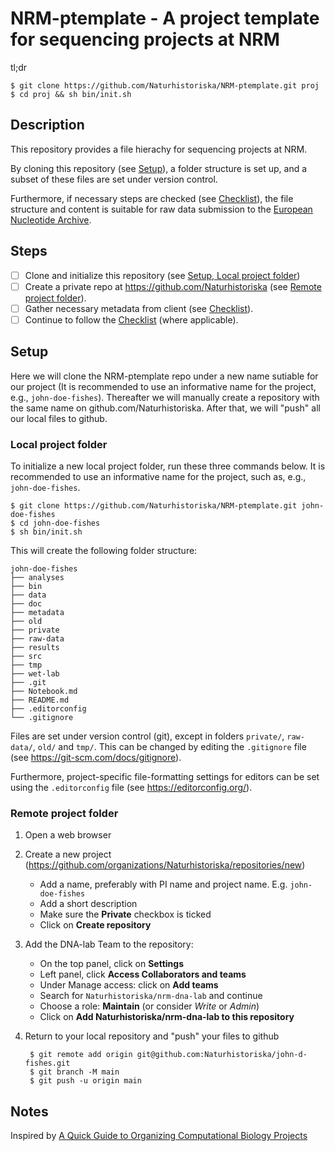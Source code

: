 # NRM-ptemplate - A project template for sequencing projects at NRM

tl;dr

    $ git clone https://github.com/Naturhistoriska/NRM-ptemplate.git proj
    $ cd proj && sh bin/init.sh

## Description

This repository provides a file hierachy for sequencing projects at NRM.

By cloning this repository (see [Setup](#setup)), a folder structure is set up,
and a subset of these files are set under version control.

Furthermore, if necessary steps are checked (see [Checklist](doc/Checklist.md)), the
file structure and content is suitable for raw data submission to the [European
Nucleotide Archive](https://www.ebi.ac.uk/ena/browser/home).

## Steps

- [ ] Clone and initialize this repository (see [Setup, Local project folder](#local-project-folder))
- [ ] Create a private repo at <https://github.com/Naturhistoriska> (see [Remote project folder](#remote-project-folder)).
- [ ] Gather necessary metadata from client (see [Checklist](doc/Checklist.md)).
- [ ] Continue to follow the [Checklist](doc/Checklist.md) (where applicable).

## Setup

Here we will clone the NRM-ptemplate repo under a new name sutiable for our
project (It is recommended to use an informative name for the project, e.g.,
`john-doe-fishes`). Thereafter we will manually create a repository with the
same name on github.com/Naturhistoriska.  After that, we will "push" all our
local files to github.

### Local project folder

To initialize a new local project folder, run these three commands below.  It
is recommended to use an informative name for the project, such as, e.g.,
`john-doe-fishes`.

    $ git clone https://github.com/Naturhistoriska/NRM-ptemplate.git john-doe-fishes
    $ cd john-doe-fishes
    $ sh bin/init.sh

This will create the following folder structure:

    john-doe-fishes
    ├── analyses
    ├── bin
    ├── data
    ├── doc
    ├── metadata
    ├── old
    ├── private
    ├── raw-data
    ├── results
    ├── src
    ├── tmp
    ├── wet-lab
    ├── .git
    ├── Notebook.md
    ├── README.md
    ├── .editorconfig
    └── .gitignore

Files are set under version control (git), except in folders `private/`,
`raw-data/`, `old/` and `tmp/`. This can be changed by editing the `.gitignore`
file (see <https://git-scm.com/docs/gitignore>).

Furthermore, project-specific file-formatting settings for editors can be set
using the `.editorconfig` file (see <https://editorconfig.org/>).

### Remote project folder

1. Open a web browser
2. Create a new project
(<https://github.com/organizations/Naturhistoriska/repositories/new>)
    - Add a name, preferably with PI name and project name. E.g.
      `john-doe-fishes`
    - Add a short description
    - Make sure the **Private** checkbox is ticked
    - Click on **Create repository**
3. Add the DNA-lab Team to the repository:
    - On the top panel, click on **Settings**
    - Left panel, click **Access Collaborators and teams**
    - Under Manage access: click on **Add teams**
    - Search for `Naturhistoriska/nrm-dna-lab` and continue
    - Choose a role: **Maintain** (or consider *Write* or *Admin*)
    - Click on **Add Naturhistoriska/nrm-dna-lab to this repository**
4. Return to your local repository and "push" your files to github

        $ git remote add origin git@github.com:Naturhistoriska/john-d-fishes.git
        $ git branch -M main
        $ git push -u origin main

## Notes

Inspired by [A Quick Guide to Organizing Computational Biology
Projects](http://dx.doi.org/10.1371/journal.pcbi.1000424)

